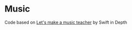 # Music

Code based on [Let's make a music teacher](https://www.swiftindepth.com/articles/lets-make-a-music-teacher-2) by Swift in Depth

